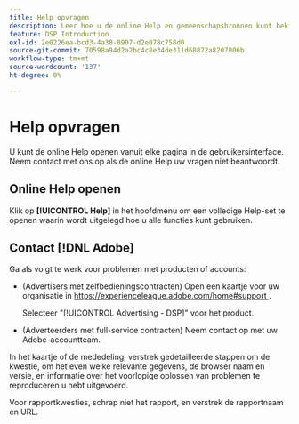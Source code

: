 ```yaml
---
title: Help opvragen
description: Leer hoe u de online Help en gemeenschapsbronnen kunt bekijken en hoe u technische ondersteuning kunt krijgen.
feature: DSP Introduction
exl-id: 2e0226ea-bcd3-4a38-8907-d2e078c758d0
source-git-commit: 70598a94d2a2bc4c8e34de311d68872a8207006b
workflow-type: tm+mt
source-wordcount: '137'
ht-degree: 0%

---
```


# Help opvragen

U kunt de online Help openen vanuit elke pagina in de gebruikersinterface. Neem contact met ons op als de online Help uw vragen niet beantwoordt.

## Online Help openen

Klik op **[!UICONTROL Help]** in het hoofdmenu om een volledige Help-set te openen waarin wordt uitgelegd hoe u alle functies kunt gebruiken.

<!--
## Ask the Adobe Advertising community

Look for answers to your questions in the [Adobe Advertising community forums](https://experienceleaguecommunities.adobe.com/t5/adobe-advertising/ct-p/adobe-advertising-cloud-community).
-->

## Contact [!DNL Adobe]

Ga als volgt te werk voor problemen met producten of accounts:

* (Advertisers met zelfbedieningscontracten) Open een kaartje voor uw organisatie in [ https://experienceleague.adobe.com/home#support ](https://experienceleague.adobe.com/home?support-tab=home#support).

  Selecteer &quot;[!UICONTROL Advertising - DSP]&quot; voor het product.

* (Adverteerders met full-service contracten) Neem contact op met uw Adobe-accountteam.

In het kaartje of de mededeling, verstrek gedetailleerde stappen om de kwestie, om het even welke relevante gegevens, de browser naam en versie, en informatie over het voorlopige oplossen van problemen te reproduceren u hebt uitgevoerd.

Voor rapportkwesties, schrap niet het rapport, en verstrek de rapportnaam en URL.

